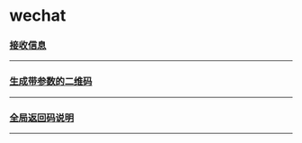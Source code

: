 wechat
======

### [接收信息](receive-message)

---

### [生成带参数的二维码](create-two-dimensional-code)

---

### [全局返回码说明](global-return-code)

---
